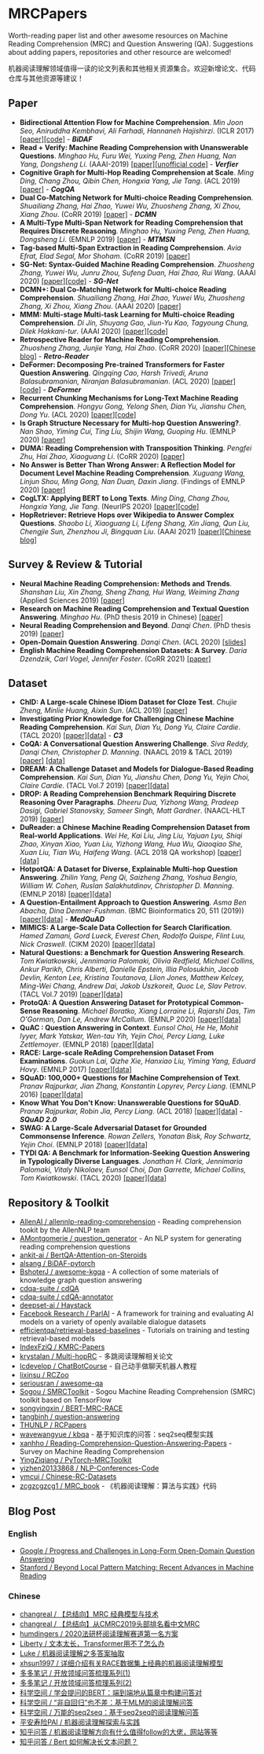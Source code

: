 # MRCPapers
Worth-reading paper list and other awesome resources on Machine Reading Comprehension (MRC) and Question Answering (QA). Suggestions about adding papers, repositories and other resource are welcomed!

机器阅读理解领域值得一读的论文列表和其他相关资源集合。欢迎新增论文、代码仓库与其他资源等建议！

## Paper
- **Bidirectional Attention Flow for Machine Comprehension**. *Min Joon Seo, Aniruddha Kembhavi, Ali Farhadi, Hannaneh Hajishirzi*. (ICLR 2017) [[paper]](https://openreview.net/forum?id=HJ0UKP9ge)[[code]](https://allenai.github.io/bi-att-flow/) - ***BiDAF***
- **Read + Verify: Machine Reading Comprehension with Unanswerable Questions**. *Minghao Hu, Furu Wei, Yuxing Peng, Zhen Huang, Nan Yang, Dongsheng Li*. (AAAI-2019) [[paper]](https://arxiv.org/pdf/1808.05759.pdf)[[unofficial code]](https://github.com/woshiyyya/Answer-Verifier-pytorch) - ***Verfier***
- **Cognitive Graph for Multi-Hop Reading Comprehension at Scale**. *Ming Ding, Chang Zhou, Qibin Chen, Hongxia Yang, Jie Tang*. (ACL 2019) [[paper]](https://arxiv.org/abs/1905.05460) - ***CogQA***
- **Dual Co-Matching Network for Multi-choice Reading Comprehension**. *Shuailiang Zhang, Hai Zhao, Yuwei Wu, Zhuosheng Zhang, Xi Zhou, Xiang Zhou*. (CoRR 2019) [[paper]](https://arxiv.org/abs/1901.09381) - ***DCMN***
- **A Multi-Type Multi-Span Network for Reading Comprehension that Requires Discrete Reasoning**. *Minghao Hu, Yuxing Peng, Zhen Huang, Dongsheng Li*. (EMNLP 2019) [[paper]](https://arxiv.org/abs/1908.05514) - ***MTMSN***
- **Tag-based Multi-Span Extraction in Reading Comprehension**. *Avia Efrat, Elad Segal, Mor Shoham*. (CoRR 2019) [[paper]](https://arxiv.org/abs/1909.13375)
- **SG-Net: Syntax-Guided Machine Reading Comprehension**. *Zhuosheng Zhang, Yuwei Wu, Junru Zhou, Sufeng Duan, Hai Zhao, Rui Wang*. (AAAI 2020) [[paper]](https://arxiv.org/abs/1908.05147)[[code]](https://github.com/cooelf/SG-Net) - ***SG-Net***
- **DCMN+: Dual Co-Matching Network for Multi-choice Reading Comprehension**. *Shuailiang Zhang, Hai Zhao, Yuwei Wu, Zhuosheng Zhang, Xi Zhou, Xiang Zhou*. (AAAI 2020) [[paper]](https://arxiv.org/abs/1908.11511.pdf)
- **MMM: Multi-stage Multi-task Learning for Multi-choice Reading Comprehension**. *Di Jin, Shuyang Gao, Jiun-Yu Kao, Tagyoung Chung, Dilek Hakkani-tur*. (AAAI 2020) [[paper]](https://arxiv.org/abs/1910.00458)[[code]](https://github.com/jind11/MMM-MCQA)
- **Retrospective Reader for Machine Reading Comprehension**. *Zhuosheng Zhang, Junjie Yang, Hai Zhao*. (CoRR 2020) [[paper]](https://arxiv.org/abs/2001.09694)[[Chinese blog]](https://mp.weixin.qq.com/s?__biz=MzIwMTc4ODE0Mw==&mid=2247502891&idx=1&sn=8f3d552ee384544d0b9a868e01b91ed9&key=5fa67e91c99877c949e72c80560ca0bb5dc99de132236c4b530784a3c3c2cc93a94dcd482b4968b128c7bc7553888c5df30cc4f734abb1a63a2bd02402645a9b966bd4291e333ef13e861eb06c80822a&ascene=1&uin=Mjg1NTM0NDcyMw%3D%3D&devicetype=Windows+10&version=6208006f&lang=zh_CN&exportkey=A%2BCwv01k%2FtyMn%2Ft38iF3KbY%3D&pass_ticket=nkIz09BYlgtIrHo7XkM4ahTkS8sck64jbLwU0LotdcTnxt2f%2FIuSGmn33Pc7gW1f) - ***Retro-Reader***
- **DeFormer: Decomposing Pre-trained Transformers for Faster Question Answering**. *Qingqing Cao, Harsh Trivedi, Aruna Balasubramanian, Niranjan Balasubramanian*. (ACL 2020) [[paper]](https://arxiv.org/abs/2005.00697)[[code]](https://github.com/StonyBrookNLP/deformer) - ***DeFormer***
- **Recurrent Chunking Mechanisms for Long-Text Machine Reading Comprehension**. *Hongyu Gong, Yelong Shen, Dian Yu, Jianshu Chen, Dong Yu*. (ACL 2020) [[paper]](https://arxiv.org/abs/2005.08056)[[code]](https://github.com/HongyuGong/RCM-Question-Answering)
- **Is Graph Structure Necessary for Multi-hop Question Answering?**. *Nan Shao, Yiming Cui, Ting Liu, Shijin Wang, Guoping Hu*. (EMNLP 2020) [[paper]](https://arxiv.org/abs/2004.03096)
- **DUMA: Reading Comprehension with Transposition Thinking**. *Pengfei Zhu, Hai Zhao, Xiaoguang Li*. (CoRR 2020) [[paper]](https://arxiv.org/abs/2001.09415)
- **No Answer is Better Than Wrong Answer: A Reflection Model for Document Level Machine Reading Comprehension**. *Xuguang Wang, Linjun Shou, Ming Gong, Nan Duan, Daxin Jiang*. (Findings of EMNLP 2020) [[paper]](https://arxiv.org/abs/2009.12056)
- **CogLTX: Applying BERT to Long Texts**. *Ming Ding, Chang Zhou, Hongxia Yang, Jie Tang*. (NeurIPS 2020) [[paper]](https://proceedings.neurips.cc/paper/2020/hash/96671501524948bc3937b4b30d0e57b9-Abstract.html)[[code]](https://github.com/Sleepychord/CogLTX)
- **HopRetriever: Retrieve Hops over Wikipedia to Answer Complex Questions**. *Shaobo Li, Xiaoguang Li, Lifeng Shang, Xin Jiang, Qun Liu, Chengjie Sun, Zhenzhou Ji, Bingquan Liu*. (AAAI 2021) [[paper]](https://arxiv.org/abs/2012.15534)[[Chinese blog]](https://mp.weixin.qq.com/s/vgx4JBJHxigySffIXXymtg)

## Survey & Review & Tutorial
- **Neural Machine Reading Comprehension: Methods and Trends**. *Shanshan Liu, Xin Zhang, Sheng Zhang, Hui Wang, Weiming Zhang* (Applied Sciences 2019) [[paper]](https://arxiv.org/abs/1907.01118)
- **Research on Machine Reading Comprehension and Textual Question Answering**. *Minghao Hu*. (PhD thesis 2019 in Chinese) [[paper]](https://github.com/huminghao16/thesis)
- **Neural Reading Comprehension and Beyond**. *Danqi Chen*. (PhD thesis 2019) [[paper]](https://purl.stanford.edu/gd576xb1833)
- **Open-Domain Question Answering**. *Danqi Chen*. (ACL 2020) [[slides]](https://github.com/danqi/acl2020-openqa-tutorial)
- **English Machine Reading Comprehension Datasets: A Survey**. *Daria Dzendzik, Carl Vogel, Jennifer Foster*. (CoRR 2021) [[paper]](https://arxiv.org/abs/2101.10421)

## Dataset
- **ChID: A Large-scale Chinese IDiom Dataset for Cloze Test**. *Chujie Zheng, Minlie Huang, Aixin Sun*. (ACL 2019) [[paper]](https://arxiv.org/abs/1906.01265)
- **Investigating Prior Knowledge for Challenging Chinese Machine Reading Comprehension**. *Kai Sun, Dian Yu, Dong Yu, Claire Cardie*. (TACL 2020) [[paper]](https://arxiv.org/abs/1904.09679)[[data]](https://github.com/nlpdata/c3) - ***C3***
- **CoQA: A Conversational Question Answering Challenge**. *Siva Reddy, Danqi Chen, Christopher D. Manning*. (NAACL 2019 & TACL 2019) [[paper]](https://arxiv.org/pdf/1808.07042.pdf) [[data]](https://stanfordnlp.github.io/coqa/)
- **DREAM: A Challenge Dataset and Models for Dialogue-Based Reading Comprehension**. *Kai Sun, Dian Yu, Jianshu Chen, Dong Yu, Yejin Choi, Claire Cardie*. (TACL Vol.7 2019) [[paper]](https://arxiv.org/abs/1902.00164)[[data]](https://dataset.org/dream/)
- **DROP: A Reading Comprehension Benchmark Requiring Discrete Reasoning Over Paragraphs**. *Dheeru Dua, Yizhong Wang, Pradeep Dasigi, Gabriel Stanovsky, Sameer Singh, Matt Gardner*. (NAACL-HLT 2019) [[paper]](https://arxiv.org/abs/1903.00161)
- **DuReader: a Chinese Machine Reading Comprehension Dataset from Real-world Applications**. *Wei He, Kai Liu, Jing Liu, Yajuan Lyu, Shiqi Zhao, Xinyan Xiao, Yuan Liu, Yizhong Wang, Hua Wu, Qiaoqiao She, Xuan Liu, Tian Wu, Haifeng Wang*. (ACL 2018 QA workshop) [[paper]](https://www.aclweb.org/anthology/W18-2605/)[[data]](https://github.com/baidu/DuReader)
- **HotpotQA: A Dataset for Diverse, Explainable Multi-hop Question Answering**. *Zhilin Yang, Peng Qi, Saizheng Zhang, Yoshua Bengio, William W. Cohen, Ruslan Salakhutdinov, Christopher D. Manning*. (EMNLP 2018) [[paper]](https://arxiv.org/abs/1809.09600)[[data]](https://hotpotqa.github.io/)
- **A Question-Entailment Approach to Question Answering**. *Asma Ben Abacha, Dina Demner-Fushman*. (BMC Bioinformatics 20, 511 (2019)) [[paper]](https://arxiv.org/abs/1901.08079)[[data]](https://github.com/abachaa/MedQuAD) - ***MedQuAD***
- **MIMICS: A Large-Scale Data Collection for Search Clarification**. *Hamed Zamani, Gord Lueck, Everest Chen, Rodolfo Quispe, Flint Luu, Nick Craswell*. (CIKM 2020) [[paper]](https://arxiv.org/abs/2006.10174)[[data]](https://github.com/microsoft/MIMICS)
- **Natural Questions: a Benchmark for Question Answering Research**. *Tom Kwiatkowski, Jennimaria Palomaki, Olivia Redfield, Michael Collins, Ankur Parikh, Chris Alberti, Danielle Epstein, Illia Polosukhin, Jacob Devlin, Kenton Lee, Kristina Toutanova, Llion Jones, Matthew Kelcey, Ming-Wei Chang, Andrew Dai, Jakob Uszkoreit, Quoc Le, Slav Petrov*. (TACL Vol.7 2019) [[paper]](https://transacl.org/ojs/index.php/tacl/article/view/1455)[[data]](https://ai.google.com/research/NaturalQuestions)
- **ProtoQA: A Question Answering Dataset for Prototypical Common-Sense Reasoning**. *Michael Boratko, Xiang Lorraine Li, Rajarshi Das, Tim O'Gorman, Dan Le, Andrew McCallum*. (EMNLP 2020) [[paper]](https://arxiv.org/abs/2005.00771)[[data]](https://github.com/iesl/protoqa-data)
- **QuAC : Question Answering in Context**. *Eunsol Choi, He He, Mohit Iyyer, Mark Yatskar, Wen-tau Yih, Yejin Choi, Percy Liang, Luke Zettlemoyer*. (EMNLP 2018) [[paper]](https://arxiv.org/abs/1808.07036)[[data]](https://quac.ai/)
- **RACE: Large-scale ReAding Comprehension Dataset From Examinations**. *Guokun Lai, Qizhe Xie, Hanxiao Liu, Yiming Yang, Eduard Hovy*. (EMNLP 2017) [[paper]](https://arxiv.org/abs/1704.04683)[[data]](https://www.cs.cmu.edu/~glai1/data/race/)
- **SQuAD: 100,000+ Questions for Machine Comprehension of Text**. *Pranav Rajpurkar, Jian Zhang, Konstantin Lopyrev, Percy Liang*. (EMNLP 2016) [[paper]](https://www.aclweb.org/anthology/D16-1264/)[[data]](https://github.com/rajpurkar/SQuAD-explorer/tree/master/dataset)
- **Know What You Don't Know: Unanswerable Questions for SQuAD**. *Pranav Rajpurkar, Robin Jia, Percy Liang*. (ACL 2018) [[paper]](https://www.aclweb.org/anthology/P18-2124/)[[data]](https://github.com/rajpurkar/SQuAD-explorer/tree/master/dataset) - ***SQuAD 2.0***
- **SWAG: A Large-Scale Adversarial Dataset for Grounded Commonsense Inference**. *Rowan Zellers, Yonatan Bisk, Roy Schwartz, Yejin Choi*. (EMNLP 2018) [[paper]](https://arxiv.org/abs/1808.05326)[[data]](https://github.com/rowanz/swagaf)
- **TYDI QA: A Benchmark for Information-Seeking Question Answering in Typologically Diverse Languages**. *Jonathan H. Clark, Jennimaria Palomaki, Vitaly Nikolaev, Eunsol Choi, Dan Garrette, Michael Collins, Tom Kwiatkowski*. (TACL 2020) [[paper]](https://storage.cloud.google.com/tydiqa/tydiqa.pdf)[[data]](https://github.com/google-research-datasets/tydiqa)

## Repository & Toolkit
- [AllenAI / allennlp-reading-comprehension](https://github.com/allenai/allennlp-reading-comprehension) - Reading comprehension tookit by the AllenNLP team
- [AMontgomerie / question_generator](https://github.com/AMontgomerie/question_generator) - An NLP system for generating reading comprehension questions
- [ankit-ai / BertQA-Attention-on-Steroids](https://github.com/ankit-ai/BertQA-Attention-on-Steroids)
- [alsang / BiDAF-pytorch](https://github.com/galsang/BiDAF-pytorch)
- [BshoterJ / awesome-kgqa](https://github.com/BshoterJ/awesome-kgqa) - A collection of some materials of knowledge graph question answering
- [cdqa-suite / cdQA](https://github.com/cdqa-suite/cdQA)
- [cdqa-suite / cdQA-annotator](https://github.com/cdqa-suite/cdQA-annotator)
- [deepset-ai / Haystack](https://github.com/deepset-ai/haystack)
- [Facebook Research / ParlAI](https://github.com/facebookresearch/ParlAI) - A framework for training and evaluating AI models on a variety of openly available dialogue datasets
- [efficientqa/retrieval-based-baselines](https://github.com/efficientqa/retrieval-based-baselines) - Tutorials on training and testing retrieval-based models
- [IndexFziQ / KMRC-Papers](https://github.com/IndexFziQ/KMRC-Papers)
- [krystalan / Multi-hopRC](https://github.com/krystalan/Multi-hopRC) - 多跳阅读理解相关论文
- [lcdevelop / ChatBotCourse](https://github.com/lcdevelop/ChatBotCourse) - 自己动手做聊天机器人教程
- [lixinsu / RCZoo](https://github.com/lixinsu/RCZoo)
- [seriousran / awesome-qa](https://github.com/seriousran/awesome-qa)
- [Sogou / SMRCToolkit](https://github.com/sogou/SMRCToolkit) - Sogou Machine Reading Comprehension (SMRC) toolkit based on TensorFlow
- [songyingxin / BERT-MRC-RACE](https://github.com/songyingxin/BERT-MRC-RACE)
- [tangbinh / question-answering](https://github.com/tangbinh/question-answering)
- [THUNLP / RCPapers](https://github.com/thunlp/RCPapers)
- [wavewangyue / kbqa](https://github.com/wavewangyue/kbqa) - 基于知识库的问答：seq2seq模型实践
- [xanhho / Reading-Comprehension-Question-Answering-Papers](https://github.com/xanhho/Reading-Comprehension-Question-Answering-Papers) - Survey on Machine Reading Comprehension
- [YingZiqiang / PyTorch-MRCToolkit](https://github.com/YingZiqiang/PyTorch-MRCToolkit)
- [yizhen20133868 / NLP-Conferences-Code](https://github.com/yizhen20133868/NLP-Conferences-Code)
- [ymcui / Chinese-RC-Datasets](https://github.com/ymcui/Chinese-RC-Datasets)
- [zcgzcgzcg1 / MRC_book](https://github.com/zcgzcgzcg1/MRC_book) - 《机器阅读理解：算法与实践》代码

## Blog Post
### English
- [Google / Progress and Challenges in Long-Form Open-Domain Question Answering](https://ai.googleblog.com/2021/03/progress-and-challenges-in-long-form.html)
- [Stanford / Beyond Local Pattern Matching: Recent Advances in Machine Reading](https://ai.stanford.edu/blog/beyond-local-pattern-matching/)
### Chinese
- [changreal / 【总结向】MRC 经典模型与技术](https://blog.csdn.net/changreal/article/details/105074629)
- [changreal / 【总结向】从CMRC2019头部排名看中文MRC](https://blog.csdn.net/changreal/article/details/105363937)
- [humdingers / 2020法研杯阅读理解赛道第一名方案](https://github.com/humdingers/2020CAIL_LDLJ)
- [Liberty / 文本太长，Transformer用不了怎么办](https://zhuanlan.zhihu.com/p/259835450)
- [Luke / 机器阅读理解之多答案抽取](https://zhuanlan.zhihu.com/p/101248202)
- [xhsun1997 / 详细介绍有关RACE数据集上经典的机器阅读理解模型](https://blog.csdn.net/m0_45478865/article/details/106869172?spm=1001.2014.3001.5501)
- [多多笔记 / 开放领域问答梳理系列(1)](https://mp.weixin.qq.com/s/iLE0zwhzd3ffri8VH24Z9g)
- [多多笔记 / 开放领域问答梳理系列(2)](https://mp.weixin.qq.com/s/6DpC1uJqrsyl0a62uLl4zw)
- [科学空间 / 学会提问的BERT：端到端地从篇章中构建问答对](https://kexue.fm/archives/7630)
- [科学空间 / “非自回归”也不差：基于MLM的阅读理解问答](https://kexue.fm/archives/7148)
- [科学空间 / 万能的seq2seq：基于seq2seq的阅读理解问答](https://kexue.fm/archives/7115)
- [平安寿险PAI / 机器阅读理解探索与实践](https://zhuanlan.zhihu.com/p/109309164)
- [知乎问答 / 机器阅读理解方向有什么值得follow的大佬，网站等等](https://www.zhihu.com/question/358469127/answer/1028144909)
- [知乎问答 / Bert 如何解决长文本问题？](https://www.zhihu.com/question/327450789)

